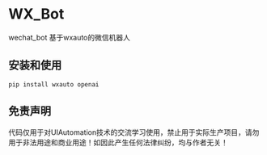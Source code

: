 # WX_Bot
wechat_bot 基于wxauto的微信机器人
## 安装和使用
```shell
pip install wxauto openai
```
## 免责声明
代码仅用于对UIAutomation技术的交流学习使用，禁止用于实际生产项目，请勿用于非法用途和商业用途！如因此产生任何法律纠纷，均与作者无关！

